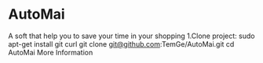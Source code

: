 # AutoMai
A soft that help you to save your time in your shopping
1.Clone project:
sudo apt-get install git curl
git clone git@github.com:TemGe/AutoMai.git
cd AutoMai
More Information
